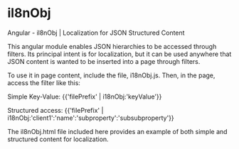 il8nObj
=======

Angular - il8nObj | Localization for JSON Structured Content

This angular module enables JSON hierarchies to be accessed through filters. Its principal intent is for localization, but it can be used anywhere that JSON content is wanted to be inserted into a page through filters. 

To use it in page content, include the file, i18nObj.js. Then, in the page, access the filter like this:

Simple Key-Value:
{{'filePrefix' | i18nObj:'keyValue'}} 


Structured access:
{{'filePrefix' | i18nObj:'client1':'name':'subproperty':'subsubproperty'}}

The il8nObj.html file included here provides an example of both simple and structured content for localization.

